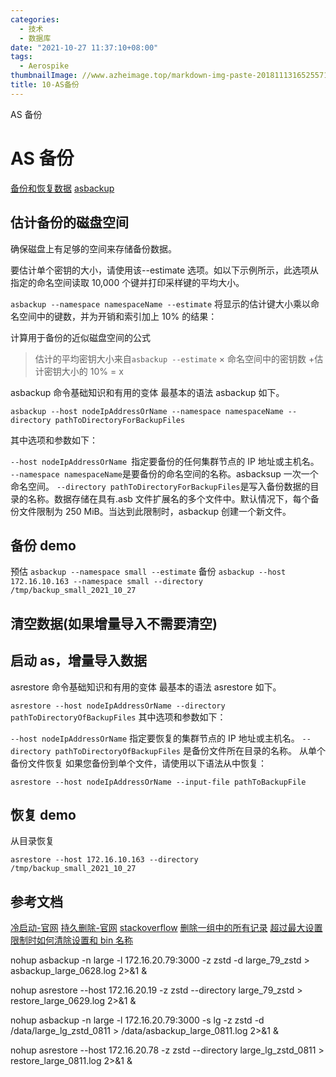 ```yaml
---
categories:
  - 技术
  - 数据库
date: "2021-10-27 11:37:10+08:00"
tags:
  - Aerospike
thumbnailImage: //www.azheimage.top/markdown-img-paste-20181113165255716.png
title: 10-AS备份
---
```


AS 备份

<!--more-->

# AS 备份

[备份和恢复数据](https://docs.aerospike.com/docs/tools/backup/)
[asbackup](https://docs.aerospike.com/docs/tools/backup/asbackup.html)

## 估计备份的磁盘空间

确保磁盘上有足够的空间来存储备份数据。

要估计单个密钥的大小，请使用该--estimate 选项。如以下示例所示，此选项从指定的命名空间读取 10,000 个键并打印采样键的平均大小。

`asbackup --namespace namespaceName --estimate`
将显示的估计键大小乘以命名空间中的键数，并为开销和索引加上 10% 的结果：

计算用于备份的近似磁盘空间的公式

> 估计的平均密钥大小来自`asbackup --estimate`
> × 命名空间中的密钥数 +估计密钥大小的 10%
> = x

asbackup 命令基础知识和有用的变体
最基本的语法 asbackup 如下。

`asbackup --host nodeIpAddressOrName --namespace namespaceName --directory pathToDirectoryForBackupFiles`

其中选项和参数如下：

`--host nodeIpAddressOrName `指定要备份的任何集群节点的 IP 地址或主机名。
`--namespace namespaceName`是要备份的命名空间的名称。asbacksup 一次一个命名空间。
`--directory pathToDirectoryForBackupFiles`是写入备份数据的目录的名称。数据存储在具有.asb 文件扩展名的多个文件中。默认情况下，每个备份文件限制为 250 MiB。当达到此限制时，asbackup 创建一个新文件。

## 备份 demo

预估
`asbackup --namespace small --estimate`
备份
`asbackup --host 172.16.10.163 --namespace small --directory /tmp/backup_small_2021_10_27`

## 清空数据(如果增量导入不需要清空)

## 启动 as，增量导入数据

asrestore 命令基础知识和有用的变体
最基本的语法 asrestore 如下。

`asrestore --host nodeIpAddressOrName --directory pathToDirectoryOfBackupFiles`
其中选项和参数如下：

`--host nodeIpAddressOrName` 指定要恢复的集群节点的 IP 地址或主机名。
`--directory pathToDirectoryOfBackupFiles` 是备份文件所在目录的名称。
从单个备份文件恢复
如果您备份到单个文件，请使用以下语法从中恢复：

`asrestore --host nodeIpAddressOrName --input-file pathToBackupFile`

## 恢复 demo

从目录恢复

`asrestore --host 172.16.10.163 --directory /tmp/backup_small_2021_10_27`

## 参考文档

[冷启动-官网](https://docs.aerospike.com/docs/operations/manage/aerospike/cold_start/#impact-of-cold-restart)
[持久删除-官网](https://docs.aerospike.com/docs/guide/durable_deletes.html)
[stackoverflow](https://stackoverflow.com/questions/60623565/is-it-possible-to-issue-a-durable-delete-in-aerospike-with-asinfo-using-truncat)
[删除一组中的所有记录](http://www.apes.today/post/36261601/2)
[超过最大设置限制时如何清除设置和 bin 名称](https://discuss.aerospike.com/t/how-to-clear-up-set-and-bin-names-when-it-exceeds-the-maximum-set-limit/3122)

nohup asbackup -n large -l 172.16.20.79:3000 -z zstd -d large_79_zstd > asbackup_large_0628.log 2>&1 &

nohup asrestore --host 172.16.20.19 -z zstd --directory large_79_zstd > restore_large_0629.log 2>&1 &

nohup asbackup -n large -l 172.16.20.79:3000 -s lg -z zstd -d /data/large_lg_zstd_0811 > /data/asbackup_large_0811.log 2>&1 &

nohup asrestore --host 172.16.20.78 -z zstd --directory large_lg_zstd_0811 > restore_large_0811.log 2>&1 &
